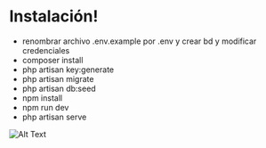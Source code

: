 # Instalación!

  - renombrar archivo .env.example por .env y crear bd y modificar credenciales
  - composer install
  - php artisan key:generate
  - php artisan migrate
  - php artisan db:seed
  - npm install
  - npm run dev
  - php artisan serve

![Alt Text](https://media.giphy.com/media/vFKqnCdLPNOKc/giphy.gif)

